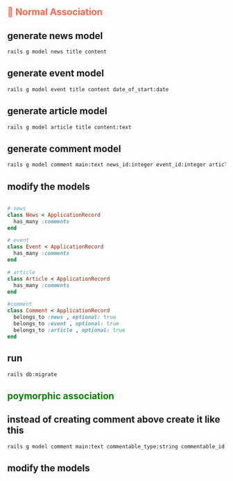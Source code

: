 ## <font style="color:tomato">💮 Normal Association </font>

## generate news model
```bash
rails g model news title content
```

## generate event model

```bash
rails g model event title content date_of_start:date
```

## generate article model

```bash
rails g model article title content:text
```

## generate comment model

```bash
rails g model comment main:text news_id:integer event_id:integer article_id:integer
```

## modify the models

```ruby

# news
class News < ApplicationRecord
  has_many :comments
end

# event
class Event < ApplicationRecord
  has_many :comments
end

# article
class Article < ApplicationRecord
  has_many :comments
end

#comment
class Comment < ApplicationRecord
  belongs_to :news , optional: true
  belongs_to :event , optional: true
  belongs_to :article , optional: true
end

```


## run

```bash
rails db:migrate
```
## <font style="color:green"> poymorphic association </font>

## instead of creating comment above create it like this

```bash
rails g model comment main:text commentable_type:string commentable_id:integer
```

## modify the models

```ruby
